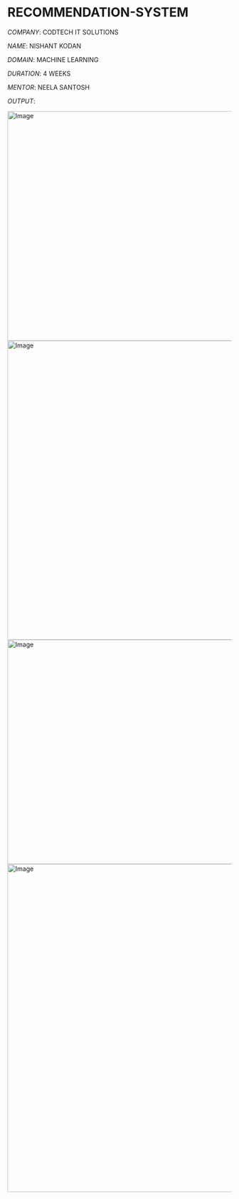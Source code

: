 # RECOMMENDATION-SYSTEM

*COMPANY*: CODTECH IT SOLUTIONS

*NAME*: NISHANT KODAN

*DOMAIN*: MACHINE LEARNING

*DURATION*: 4 WEEKS

*MENTOR*: NEELA SANTOSH

*OUTPUT*:

<img width="657" height="516" alt="Image" src="https://github.com/user-attachments/assets/324183b6-483e-4051-97d1-806c94ba2bca" />

<img width="720" height="672" alt="Image" src="https://github.com/user-attachments/assets/21ac157f-f1cb-4b15-9c82-cf14d8d68972" />

<img width="636" height="504" alt="Image" src="https://github.com/user-attachments/assets/42217fa8-4ed4-46d2-b14b-34c69a64f83d" />

<img width="1764" height="737" alt="Image" src="https://github.com/user-attachments/assets/5dcce4e0-bc3f-40b9-8369-fef1b67c7f0b" />
